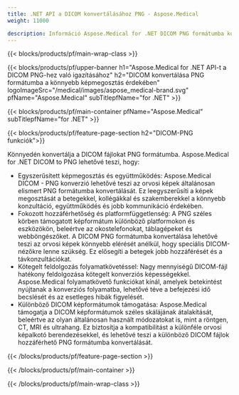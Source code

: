 ```yaml
---
title: .NET API a DICOM konvertálásához PNG - Aspose.Medical
weight: 11000

description: Információ Aspose.Medical for .NET DICOM PNG formátumba konvertálására szolgáló API-ról
---
```


{{< blocks/products/pf/main-wrap-class >}}

{{< blocks/products/pf/upper-banner h1="Aspose.Medical for .NET API-t a DICOM PNG-hez való igazításához" h2="DICOM konvertálása PNG formátumba a könnyebb képmegosztás érdekében" logoImageSrc="/medical/images/aspose_medical-brand.svg" pfName="Aspose.Medical" subTitlepfName="for .NET" >}}

{{< blocks/products/pf/main-container pfName="Aspose.Medical" subTitlepfName="for .NET" >}}

{{< blocks/products/pf/feature-page-section h2="DICOM-PNG funkciók">}}

<p>Könnyedén konvertálja a DICOM fájlokat PNG formátumba. Aspose.Medical for .NET DICOM to PNG lehetővé teszi, hogy:</p>

<ul>
<li>Egyszerűsített képmegosztás és együttműködés: Aspose.Medical DICOM - PNG konverzió lehetővé teszi az orvosi képek általánosan elismert PNG formátumba konvertálását. Ez leegyszerűsíti a képek megosztását a betegekkel, kollégákkal és szakemberekkel a könnyebb konzultáció, együttműködés és jobb kommunikáció érdekében.</li>
<li>Fokozott hozzáférhetőség és platformfüggetlenség: A PNG széles körben támogatott képformátum különböző platformokon és eszközökön, beleértve az okostelefonokat, táblagépeket és webböngészőket. A DICOM PNG formátumba konvertálása lehetővé teszi az orvosi képek könnyebb elérését anélkül, hogy speciális DICOM-nézőkre lenne szükség. Ez elősegíti a betegek jobb hozzáférését és a távkonzultációkat.</li>
<li>Kötegelt feldolgozás folyamatkövetéssel: Nagy mennyiségű DICOM-fájl hatékony feldolgozása kötegelt konverziós képességekkel. Aspose.Medical folyamatkövető funkciókat kínál, amelyek betekintést nyújtanak a konverziós folyamatba, lehetővé téve a befejezési idő becslését és az esetleges hibák figyelését.</li>
<li>Különböző DICOM képformátumok támogatása: Aspose.Medical támogatja a DICOM képformátumok széles skálájának átalakítását, beleértve az olyan általánosan használt módozatokat is, mint a röntgen, CT, MRI és ultrahang. Ez biztosítja a kompatibilitást a különféle orvosi képalkotó berendezésekkel, és lehetővé teszi a különböző DICOM fájlok hozzáférhető PNG formátumba konvertálását.</li>
</ul>

{{< /blocks/products/pf/feature-page-section >}}

{{< /blocks/products/pf/main-container >}}

{{< /blocks/products/pf/main-wrap-class >}}